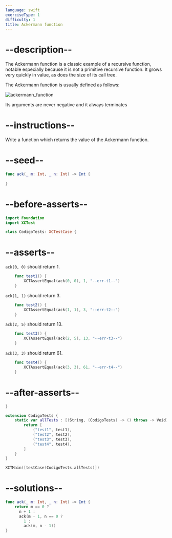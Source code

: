 ```yaml
---
language: swift
exerciseType: 1
difficulty: 1
title: Ackermann function
---
```


# --description--

The Ackermann function is a classic example of a recursive function, notable especially because it is not a primitive recursive function. It grows very quickly in value, as does the size of its call tree.

The Ackermann function is usually defined as follows:

![ackermann_function](https://bit.ly/3z9u4zh)

Its arguments are never negative and it always terminates

# --instructions--

Write a function which returns the value of the Ackermann function.

# --seed--

```swift
func ack(_ m: Int, _ n: Int) -> Int {
    
}
```

# --before-asserts--

```swift
import Foundation
import XCTest

class CodigoTests: XCTestCase {
```

# --asserts--

`ack(0, 0)` should return 1.

```swift
    func test1() {
        XCTAssertEqual(ack(0, 0), 1, "--err-t1--")
    }
```

`ack(1, 1)` should return 3.

```swift
    func test2() {
        XCTAssertEqual(ack(1, 1), 3, "--err-t2--")
    }
```

`ack(2, 5)` should return 13.

```swift
    func test3() {
        XCTAssertEqual(ack(2, 5), 13, "--err-t3--")
    }
```

`ack(3, 3)` should return 61.

```swift
    func test4() {
        XCTAssertEqual(ack(3, 3), 61, "--err-t4--")
    }
```

# --after-asserts--

```swift
}

extension CodigoTests {
    static var allTests : [(String, (CodigoTests) -> () throws -> Void)] {
        return [
            ("test1", test1),
            ("test2", test2),
            ("test3", test3),
            ("test4", test4),
        ]
    }
}

XCTMain([testCase(CodigoTests.allTests)])
```

# --solutions--

```swift
func ack(_ m: Int, _ n: Int) -> Int {
    return m == 0 ?
      n + 1 :
      ack(m - 1, n == 0 ?
        1 :
        ack(m, n - 1))
}
```
